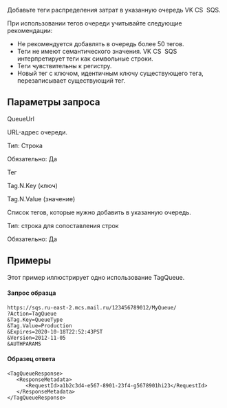 Добавьте теги распределения затрат в указанную очередь VK CS  SQS.

При использовании тегов очереди учитывайте следующие рекомендации:

- Не рекомендуется добавлять в очередь более 50 тегов.
- Теги не имеют семантического значения. VK CS  SQS интерпретирует теги как символьные строки.
- Теги чувствительны к регистру.
- Новый тег с ключом, идентичным ключу существующего тега, перезаписывает существующий тег.

## Параметры запроса

QueueUrl

URL-адрес очереди.

Тип: Строка

Обязательно: Да

Тег

Tag.N.Key (ключ)

Tag.N.Value (значение)

Список тегов, которые нужно добавить в указанную очередь.

Тип: строка для сопоставления строк

Обязательно: Да

## Примеры

Этот пример иллюстрирует одно использование TagQueue.

#### Запрос образца

```
https://sqs.ru-east-2.mcs.mail.ru/123456789012/MyQueue/
?Action=TagQueue
&Tag.Key=QueueType
&Tag.Value=Production
&Expires=2020-10-18T22:52:43PST
&Version=2012-11-05
&AUTHPARAMS
```

#### Образец ответа

```
<TagQueueResponse>
   <ResponseMetadata>
      <RequestId>a1b2c3d4-e567-8901-23f4-g5678901hi23</RequestId>
   </ResponseMetadata>
</TagQueueResponse>
```

